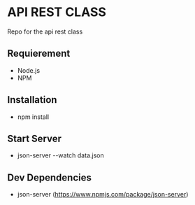 # API REST CLASS

Repo for the api rest class

## Requierement

- Node.js
- NPM

## Installation

- npm install

## Start Server

- json-server --watch data.json

## Dev Dependencies

- json-server (<a>https://www.npmjs.com/package/json-server</a>)